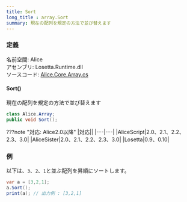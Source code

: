```yaml
---
title: Sort
long_title : array.Sort
summary: 現在の配列を規定の方法で並び替えます
---
```


### 定義
名前空間: Alice<br/>
アセンブリ: Losetta.Runtime.dll<br/>
ソースコード: [Alice.Core.Array.cs](https://github.com/WSOFT-Project/Losetta/blob/master/Losetta.Runtime/Core/Extension/Alice.Core.Array.cs)

#### Sort()

現在の配列を規定の方法で並び替えます

```cs title="AliceScript"
class Alice.Array;
public void Sort();
```

???note "対応: Alice2.0以降"
    |対応||
    |---|---|
    |AliceScript|2.0、2.1、2.2、2.3、3.0|
    |AliceSister|2.0、2.1、2.2、2.3、3.0|
    |Losetta|0.9、0.10|

### 例
以下は、`3`、`2`、`1`と並ぶ配列を昇順にソートします。

```cs title="AliceScript"
var a = [3,2,1];
a.Sort();
print(a); // 出力例 : [3,2,1]
```
